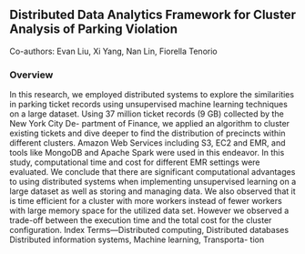 ##  Distributed Data Analytics Framework for Cluster Analysis of Parking Violation
Co-authors: Evan Liu, Xi Yang, Nan Lin, Fiorella Tenorio

### Overview
In this research, we employed distributed systems to explore the similarities in parking ticket records using unsupervised machine learning techniques on a large dataset. Using 37 million ticket records (9 GB) collected by the New York City De- partment of Finance, we applied an algorithm to cluster existing tickets and dive deeper to find the distribution of precincts within different clusters. Amazon Web Services including S3, EC2 and EMR, and tools like MongoDB and Apache Spark were used in this endeavor. In this study, computational time and cost for different EMR settings were evaluated. We conclude that there are significant computational advantages to using distributed systems when implementing unsupervised learning on a large dataset as well as storing and managing data. We also observed that it is time efficient for a cluster with more workers instead of fewer workers with large memory space for the utilized data set. However we observed a trade-off between the execution time and the total cost for the cluster configuration.
Index Terms—Distributed computing, Distributed databases Distributed information systems, Machine learning, Transporta- tion
